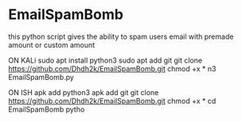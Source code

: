 # EmailSpamBomb
this python script gives the ability to spam users email with premade amount or custom amount

ON KALi
sudo apt install python3
sudo apt add git
git clone https://github.com/Dhdh2k/EmailSpamBomb.git
chmod +x *
n3 EmailSpamBomb.py


ON ISH
apk add python3
apk add git
git clone https://github.com/Dhdh2k/EmailSpamBomb.git
chmod +x *
cd EmailSpamBomb
pytho
